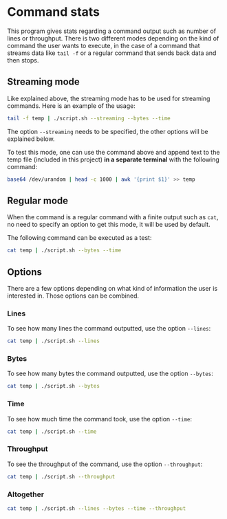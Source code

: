 # Command stats

This program gives stats regarding a command output such as number of lines or throughput.
There is two different modes depending on the kind of command the user wants to execute, in the case of a command that streams data like ```tail -f``` or a regular command that sends back data and then stops.

## Streaming mode

Like explained above, the streaming mode has to be used for streaming commands. Here is an example of the usage:
```bash
tail -f temp | ./script.sh --streaming --bytes --time
```

The option ```--streaming``` needs to be specified, the other options will be explained below.

To test this mode, one can use the command above and append text to the temp file (included in this project) **in a separate terminal** with the following command:
```bash
base64 /dev/urandom | head -c 1000 | awk '{print $1}' >> temp
```

## Regular mode

When the command is a regular command with a finite output such as ```cat```, no need to specify an option to get this mode, it will be used by default.

The following command can be executed as a test:
```bash
cat temp | ./script.sh --bytes --time
```


## Options

There are a few options depending on what kind of information the user is interested in. Those options can be combined.

### Lines

To see how many lines the command outputted, use the option ```--lines```:
```bash
cat temp | ./script.sh --lines
```

### Bytes

To see how many bytes the command outputted, use the option ```--bytes```:
```bash
cat temp | ./script.sh --bytes
```

### Time

To see how much time the command took, use the option ```--time```:
```bash
cat temp | ./script.sh --time
```

### Throughput

To see the throughput of the command, use the option ```--throughput```:
```bash
cat temp | ./script.sh --throughput
```

### Altogether

```bash
cat temp | ./script.sh --lines --bytes --time --throughput
```